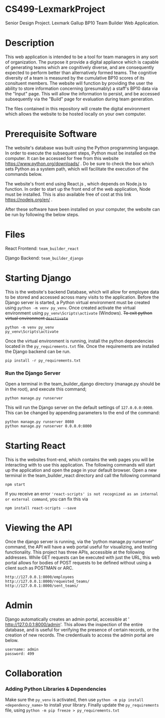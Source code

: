 # CS499-LexmarkProject
Senior Design Project. Lexmark Gallup BP10 Team Builder Web Application.

# Description
This web application is intended to be a tool for team managers in any sort of organization. The purpose it provide a digital appliance which is capable of generating teams which are cognitively diverse, and are consequently expected to perform better than alternatively formed teams. The cognitive diversity of a team is measured by the cumulative BP10 scores of its consituent members. The website will function by providing the user the ability to store information concerning (presumably) a staff's BP10 data via the "Input" page. This will allow the information to persist, and be accessed subsequently via the "Build" page for evaluation during team generation. 

The files contained in this repository will create the digital environment which allows the website to be hosted locally on your own computer.  

# Prerequisite Software
The website's database was built using the Python programming language. In order to execute the subsequent steps, Python must be installed on the computer. It can be accessed for free from this website https://www.python.org/downloads/ . Do be sure to check the box which sets Python as a system path, which will facilitate the execution of the commands below.

The website's front end using React.js , which depends on Node.js to function. In order to start up the front end of the web application, Node must be installed. This is also available free of cost at this link https://nodejs.org/en/ . 

After these software have been installed on your computer, the website can be run by following the below steps. 

# Files
React Frontend: `team_builder_react`

Django Backend: `team_builder_django`

# Starting Django
This is the website's backend Database, which will allow for employee data to be stored and accessed across many visits to the application. 
Before the Django server is started, a Python virtual environment must be created using `python -m venv py_venv`. Once created activate the virtual environment using `py_venv\Scripts\activate` (Windows). ~~To exit python virtual environment `deactivate`~~

    python -m venv py_venv
    py_venv\Scripts\activate

Once the virtual environment is running, install the python dependencies located in the `py_requirements.txt` file. Once the requirements are installed the Django backend can be run.

    pip install -r py_requirements.txt


### Run the Django Server
Open a terminal in the team_builder_django directory (manage.py should be in the root), and execute this command;

    python manage.py runserver
    
This will run the Django server on the default settings of `127.0.0.0:0000`. This can be changed by appending parameters to the end of the command:
    
    python manage.py runserver 8080
    python manage.py runserver 0.0.0.0:8000

# Starting React
This is the websites front-end, which contains the web pages you will be interacting with to use this application. The following commands will start up the application and open the page in your default browser. 
Open a new terminal in the team_builder_react directory and call the following command

    npm start

If you receive an error `'react-scripts' is not recognized as an internal or external command`, you can fix this via
    
    npm install react-scripts --save

# Viewing the API
Once the django server is running, via the 'python manage.py runserver' command, the API will have a web portal useful for visualizing, and testing functionality. This project has three APIs, accessible at the following addresses. While GET requests can be executed with just the URL, this web portal allows for bodies of POST requests to be defined without using a client such as POSTMAN or ARC.

    http://127.0.0.1:8000/employees
    http://127.0.0.1:8000/requested_teams/
    http://127.0.0.1:8000/sent_teams/

# Admin
Django automatically creates an admin portal, accessible at ' http://127.0.0.1:8000/admin'. This allows the inspection of the entire database, and is useful for verifying the presence of certain records, or the creation of new records. The credentiuals to access the admin portal are below.
    
    username: admin
    password: 499

# Collaboration
### Adding Python Libraries & Dependencies

Make sure the `py_venv` is activated, then use `python -m pip install <dependency_name>` to install your library. Finally update the `py_requirements` file, using `python -m pip freeze > py_requirements.txt`
